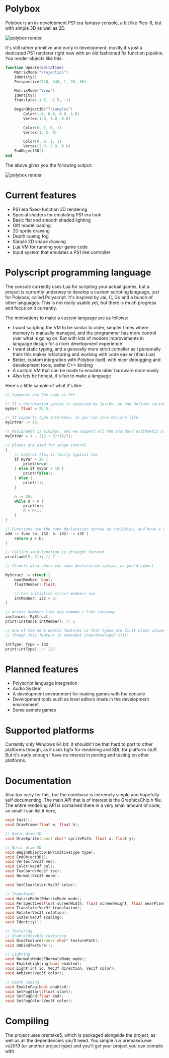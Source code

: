 # Polybox

Polybox is an in-development PS1 era fantasy console, a bit like Pico-8, but with simple 3D as well as 2D.

![polybox render](ReadmeImage.png)

It's still rather primitive and early in development, mostly it's just a dedicated PS1 renderer right now with an old fashioned fix function pipeline. You render objects like this:

```lua
function Update(deltaTime)
    MatrixMode("Projection")
    Identity()
    Perspective(320, 240, 1, 20, 60)

    MatrixMode("View")
    Identity()
    Translate(-1.5, -1.5, -2)

    BeginObject3D("Triangles")
        Color(1.0, 0.0, 0.0, 1.0)
        Vertex(1.0, 1.0, 0.0)

        Color(0, 1, 0, 1)
        Vertex(1, 2, 0)

        Color(0, 0, 1, 1)
        Vertex(2.0, 2.0, 0.0)
    EndObject3D()
end
```

The above gives you the following output:

![polybox render](ReadmeImage2.png)

# Current features

- PS1 era fixed-function 3D rendering
- Special shaders for emulating PS1 era look
- Basic flat and smooth shaded lighting
- Gltf model loading
- 2D sprite drawing
- Depth cueing fog
- Simple 2D shape drawing
- Lua VM for running your game code
- Input system that emulates a PS1 like controller

# Polyscript programming language

The console currently uses Lua for scripting your actual games, but a project is currently underway to develop a custom scripting language, just for Polybox, called Polyscript. It's inspired by Jai, C, Go and a bunch of other languages. This is not really usable yet, but there is much progress and focus on it currently.

The motivations to make a custom language are as follows:

- I want scripting the VM to be similar to older, simpler times where memory is manually managed, and the programmer has more control over what is going on. But with lots of modern improvements in language design for a nicer development experience
- I want static typing, and a generally more strict compiler as I personally think this makes refactoring and working with code easier (than Lua)
- Better, custom integration with Polybox itself, with nicer debugging and development tools, better C++ binding
- A custom VM that can be made to emulate older hardware more easily
- Also lets be honest, it's fun to make a language 

Here's a little sample of what it's like:

```c
// Comments are the same as C++

// It's declaration syntax is inspired by Jai/Go, so one defines variables like so
myVar: float = 25.5;

// It supports type inference, so you can also declare like
myIntVar := 15;

// Assignment is simpler, and we support all the standard arithmetic stuff
myIntVar = 1 - (12 + 5)*(6/3);

// Blocks are used for scope control
{
    // Control flow is fairly typical too
    if myVar > 20 {
        print(true);
    } else if myVar > 10 {
        print(false);
    } else {
        print(1);
    }

    n := 10;
    while n > 0 {
        print(n);
        n = n-1;
    }
}

// Functions use the same declaration syntax as variables, and have a certain signature
add := func (a: i32, b: i32) -> i32 {
    return a + b;
}

// Calling said function is straight forward
print(add(5, 2)); // 7

// Structs also share the same declaration syntax, as you'd expect

MyStruct := struct {
    boolMember: bool;
    floatMember: float;

    // Can initialize struct members too
    intMember: i32 = 2;
}

// Access members like any common c-like language
instances: MyStruct;
print(instance.intMember); // 2

// One of the more exotic features is that types are first class values, so you can do stuff like the following, 
// though this feature is somewhat underdeveloped still

intType: Type = i32;
print(intType); // i32

```

# Planned features

- Polyscript language integration
- Audio System
- A development environment for making games with the console
- Development tools such as level editors made in the development environment
- Some sample games

# Supported platforms

Currently only Windows 64 bit. It shouldn't be that hard to port to other platforms though, as it uses bgfx for rendering and SDL for platform stuff. But it's early enough I have no interest in porting and testing on other platforms.

# Documentation

Also too early for this, but the codebase is extremely simple and hopefully self documenting. The main API that is of interest is the GraphicsChip.h file. The entire rendering API is contained there in a very small amount of code, so small I can list it here,

```cpp
void Init();
void DrawFrame(float w, float h);

// Basic draw 2D
void DrawSprite(const char* spritePath, float x, float y);

// Basic draw 3D
void BeginObject3D(EPrimitiveType type);
void EndObject3D();
void Vertex(Vec3f vec);
void Color(Vec4f col);
void TexCoord(Vec2f tex);
void Normal(Vec3f norm);

void SetClearColor(Vec3f color);

// Transforms
void MatrixMode(EMatrixMode mode);
void Perspective(float screenWidth, float screenHeight, float nearPlane, float farPlane, float fov);
void Translate(Vec3f translation);
void Rotate(Vec3f rotation);
void Scale(Vec3f scaling);
void Identity();

// Texturing
// Enable/Disable texturing
void BindTexture(const char* texturePath);
void UnbindTexture();

// Lighting
void NormalsMode(ENormalsMode mode);
void EnableLighting(bool enabled);
void Light(int id, Vec3f direction, Vec3f color);
void Ambient(Vec3f color);

// Depth Cueing
void EnableFog(bool enabled);
void SetFogStart(float start);
void SetFogEnd(float end);
void SetFogColor(Vec3f color);
```


# Compiling

The project uses premake5, which is packaged alongside the project, as well as all the dependencies you'll need. You simple run premake5.exe vs2019 (or another project type) and you'll get your project you can compile with
